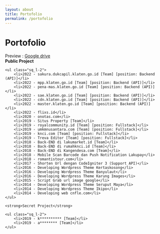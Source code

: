 ```yaml
---
layout: about
title: Portofolio
permalink: /portofolio
---
```


<h1 class="fsr-125 fw-4">
	Portofolio
</h1>
Preview : <a href="https://drive.google.com/open?id=0B__Y2dKW2klhM21UOG85TlBGRE0">Google drive</a>
<div class="m-b-40">
	<strong>Public Project</strong>
	
	<ul class="sq_l-2">
		<li>2022 - sakura.dukcapil.klaten.go.id [Team] [position: Backend (API)]</li>
		<li>2022 - mpp.klaten.go.id [Team] [position: Backend (API)]</li>
		<li>2022 - pena-mas.klaten.go.id [Team] [position: Backend (API)]</li>
		<li>2022 - sae.klaten.go.id [Team] [position: Backend (API)]</li>
		<li>2022 - cdn.klaten.go.id [Team] [position: Backend (API)]</li>
		<li>2022 - master.klaten.go.id [Team] [position: Backend (API)]</li>
		<li>2022 - flixs.id</li>
		<li>2020 - onotas.com</li>
		<li>2019 - Situs Property [Team]</li>
		<li>2019 - royalcommunity.id [Team] [position: Fullstack]</li>
		<li>2019 - umkmnusantara.com [Team] [position: Fullstack]</li>
		<li>2019 - knci.com [Team] [position: Fullstack]</li>
		<li>2019 - Treva Editor [Team] [position: Fullstack]</li>
		<li>2018 - Back-END di lakumarket.id [Team]</li>
		<li>2018 - Back-END di rumahknci.id [Team]</li>
		<li>2018 - Back-END di Kangendesa.com [Team]</li>
		<li>2018 - Mobile Scan Barcode dan Push Notification Lakupay</li>
		<li>2018 - romantistour.com</li>
		<li>2017 - Shorten Url dengan CodeIgniter 3 (Support API)</li>
		<li>2016 - Developing Wordpress Theme Kertaskosong</li>
		<li>2016 - Developing Wordpress Theme Banyulaut</li>
		<li>2016 - Developing Wordpress Theme Karung Images</li>
		<li>2015 - Script Grab url image google</li>
		<li>2014 - Developing Wordpress Theme Seruput Maya</li>
		<li>2014 - Developing Wordpress Theme Ikipo</li>
		<li>2014 - Developing web cnfle.com</li>
	</ul>

	<strong>Secret Project</strong>

	<ul class="sq_l-2">
		<li>2019 - k********** [Team]</li>
		<li>2019 - a******** [Team]</li>
	</ul>
</div>